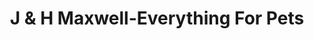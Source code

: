 ---
title: "J & H Maxwell-Everything For Pets"
url: /barnard-castle/j-and-h-maxwell-everything-for-pets/
shop: pet
---